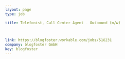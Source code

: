 ```yaml
---
layout: page
type: job

title: Telefonist, Call Center Agent - Outbound (m/w)

 

link: https://blogfoster.workable.com/jobs/518231
company: blogfoster GmbH
key: blogfoster
---
```

